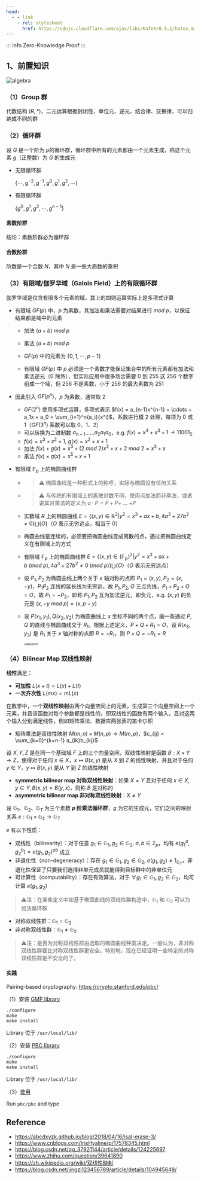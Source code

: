 ```yaml
---
head:
  - - link
    - rel: stylesheet
      href: https://cdnjs.cloudflare.com/ajax/libs/KaTeX/0.5.1/katex.min.css
---
```

::: info
Zero-Knowledge Proof
:::

## 1、前置知识

![algebra](https://img-blog.csdnimg.cn/20210429150145188.jpeg?x-oss-process=image/watermark,type_ZmFuZ3poZW5naGVpdGk,shadow_10,text_aHR0cHM6Ly9ibG9nLmNzZG4ubmV0L2N3Mzk3MjY1MzYy,size_16,color_FFFFFF,t_70)

### （1）Group 群

代数结构 $(R, *)$​​，二元运算根据封闭性、单位元、逆元、结合律、交换律，可以归纳成不同的群

### （2）循环群

设 $G$ 是一个阶为 $p$的循环群，循环群中所有的元素都由一个元素生成，称这个元素 $g$（正整数）为 $G$ 的生成元

- 无限循环群

  $\{\cdots, g^{-2}, g^{-1}, g^0, g^1, g^2, \cdots\}$

- 有限循环群

  $\{g^0, g^1, g^2, \cdots, g^{n-1}\}$

#### 素数阶群

结论：素数阶群必为循环群

#### 合数阶群

阶数是一个合数 $N$，其中 $N$ 是一些大质数的乘积

### （3）有限域/伽罗华域（Galois Field）上的有限循环群

伽罗华域是仅含有限多个元素的域，其上的四则运算实际上是多项式计算

- 有限域 $GF(p)$ 中，$p$ 为素数，其加法和乘法需要对结果进行 $mod \ p$，以保证结果都是域中的元素

  - 加法 $(a + b) \ mod \ p$

  - 乘法 $(a \times b) \ mod \ p$
  - $GF(p)$ 中的元素为 $\{0, 1, \cdots, p-1\}$
  - 有限域 $GF(p)$ 中 $p$ 必须是一个素数才能保证集合中的所有元素都有加法和乘法逆元（$0$ 除外），但实际应用中很多场合需要 $0$ 到 $255$ 这 $256$​ 个数字组成一个域，但 $256$ 不是素数，小于 $256$ 的最大素数为 $251$

- 因此引入 $GF(p^n)$，$p$ 为素数，通常取 $2$

  - $GF(2^n)$ 使用多项式运算，多项式表示 $f(x) = a_{n-1}x^{n-1} + \cdots + a_1x + a_0 = \sum_{i=1}^n{a_i}{x^i}$，系数进行模 $2$ 处理，每项为 $0$ 或 $1$（$GF(3^n)$ 系数可以取 $0$、$1$、$2$）
  - 可以转换为二进制数 $a_{n-1}$……$a_2a_1a_0$，e.g. $f(x) = x^4 + x^3 + 1 \rightarrow 11001_2$
  - $f(x) = x^3 + x^2 + 1, \ g(x) = x^2 + x + 1$
  - 加法 $f(x) + g(x) = x^3 + (2 \ mod \ 2)x^2 + x + 2 \ mod \ 2 = x^3 + x$
  - 乘法 $f(x) \times g(x) = x^5 + x + 1$​

- 有限域 $\mathbb{F}_p$ 上的椭圆曲线群

  - > ⚠️  椭圆曲线是一种形式上的称呼，实际与椭圆没有任何关系

  - > ⚠️ 与传统的有限域上的离散对数不同，使用点加法而非乘法，或者说其对乘法的定义为 $a·P = P + P +$ … $+ P$

  - 实数域 $R$ 上的椭圆曲线 $E = \{(x,y) \in \mathbb{R}^2 | y^2 = x^3 + ax + b, 4a^3 + 27b^2 \neq 0 \} \bigcup \{O\}$（$O$ 表示无穷远点，相当于 0）

  - 椭圆曲线是连续的，必须要把椭圆曲线变成离散的点，通过把椭圆曲线定义在有限域上的方式

  - 有限域 $\mathbb{F}_p$ 上的椭圆曲线群 $E=\{(x,y) \in (\mathbb{F_p})^2 | y^2 = x^3 + ax + b \ (mod \ p),4a^3+27b^2 \neq 0 \ (mod \ p) \} \bigcup \{ O \}$（$O$ 表示无穷远点）

  - 设 $P_1, P_2$ 为椭圆曲线上两个关于 $x$ 轴对称的点即 $P_1 = (x, y), P_2 = (x, -y)$，$P_1P_2$ 连线的延长线为无穷远，故 $P_1, P_2, O$ 三点共线，$P_1 + P_2 + O = O$，故 $P_1 = -P_2$，即称 $P_1, P_2$ 互为加法逆元，即负元，e.g. $(x, y)$ 的负元是 $(x, -y \ mod \ p) = (x, p-y)$

  - 设 $P(x_1, y_1), Q(x_2, y_2)$ 为椭圆曲线上 $x$ 坐标不同的两个点，画一条通过 $P, Q$ 的直线与椭圆曲线交于 $R_1$，根据上述定义，$P + Q + R_1 = O$，设 $R(x_3, y_3)$ 是 $R_1$ 关于 $x$ 轴对称的点即 $R = -R_1$，则 $P + Q = -R_1 = R$

    <img src="https://ts1.cn.mm.bing.net/th/id/R-C.b0ea6c3d0c9d72b9f86f12fa131dc3e2?rik=QtRhxNHlAR9%2ftg&riu=http%3a%2f%2fblog.hubwiz.com%2f2020%2f06%2f16%2felliptic-curve-intro%2felliptic-curve-real.jpeg&ehk=o4WkZiEZMoYeXX0AjxRv%2bYu60r0KAcgYkJKmGtRssvs%3d&risl=&pid=ImgRaw&r=0" alt="椭圆曲线密码学" style="zoom: 33%;" />

### （4）Bilinear Map 双线性映射

**线性**满足：

- **可加性** $L(x+t)=L(x)+L(t)$
- **一次齐次性** $L(mx)=mL(x)$

在数学中，一个**双线性映射**由两个向量空间上的元素，生成第三个向量空间上一个元素，并且该函数对每个参数都是线性的，即双线性的函数有两个输入，且对这两个输入分别满足线性，例如矩阵乘法、数据库两张表的笛卡尔积

- 矩阵乘法是双线性映射 $M(m,n) \times M(n,p) \rightarrow M(m,p)$，$c_{ij} = \sum_{k=0}^{k=n-1} a_{ik}b_{kj}$

设 $X, Y, Z$ 是在同一个基础域 $F$ 上的三个向量空间，双线性映射是函数 $B: X \times Y \rightarrow Z$，使得对于任何 $x \in X$，$x \mapsto B(x, y)$ 是从 $X$ 到 $Z$ 的线性映射，并且对于任何 $y \in Y$，$y \mapsto B(x,y)$ 是从 $Y$ 到 $Z$​ 的线性映射 

- **symmetric bilinear map 对称双线性映射**：如果 $X = Y$ 且对于任何 $x \in X, y \in Y, B(x,y)=B(y,x)$，则称 $B$​ 是对称的
- **asymmetric bilinear map 非对称双线性映射**：$X \neq Y$

设 $\mathbb{G}_1$、$\mathbb{G}_2$、$\mathbb{G}_T$ 为三个素数 **$p$ 阶乘法循环群**，$g$ 为它的生成元，它们之间的映射关系 $e: \mathbb{G}_1 \times \mathbb{G}_2 \rightarrow \mathbb{G}_T$​

$e$ 有以下性质：

- 双线性（bilinearity）：对于任意 $g_1 \in \mathbb{G}_1, g_2 \in \mathbb{G}_2, \ a, b \in \mathbb{Z}_p$，均有 $e(g_1^a, g_2^b) = e(g_1, g_2)^{ab}$ 成立     
- 非退化性（non-degeneracy）：存在 $g_1 \in \mathbb{G}_1, g_2 \in \mathbb{G}_2, \ e(g_1, g_2) \neq 1_{\mathbb{G}_T}$，非退化性保证了只要我们选择非单元成员就能得到目标群中的非单位元
- 可计算性（computability）：存在有效算法，对于 $\forall g_1 \in \mathbb{G}_1, g_2 \in \mathbb{G}_2$，均可计算 $e(g_1, g_2)$

> ⚠️注：在某些定义中如基于椭圆曲线的双线性群构造中，$\mathbb{G}_1$ 和 $\mathbb{G}_2$​ 可以为加法循环群

- 对称双线性群：$\mathbb{G}_1 = \mathbb{G}_2$
- 非对称双线性群：$\mathbb{G}_1 \neq \mathbb{G}_2$


> ⚠️注：是否为对称双线性群由选取的椭圆曲线种类决定。一般认为，非对称双线性群要比对称双线性群更安全。特别地，现在已经证明一些特定的对称双线性群是不安全的了。

#### 实践

Pairing-based cryptography: https://crypto.stanford.edu/pbc/

（1）安装 [GMP library](http://gmplib.org/)

```shell
./configure
make
make install
```

Library 位于 `/usr/local/lib/`

（2）安装 <a href='https://crypto.stanford.edu/pbc/download.html'>PBC library</a>

```shell
./configure
make
make install
```

Library 位于 `/usr/local/lib/`

（3）<a href='https://crypto.stanford.edu/pbc/manual/pr01.html'>使用</a>

Run `pbc/pbc` and type

## Reference

- https://abcdxyzk.github.io/blog/2018/04/16/isal-erase-3/
- https://www.cnblogs.com/IrisHyaline/p/17578345.html
- https://blog.csdn.net/qq_37921144/article/details/124225697
- https://www.zhihu.com/question/39641890
- https://zh.wikipedia.org/wiki/双线性映射
- https://blog.csdn.net/jingzi123456789/article/details/104945648/